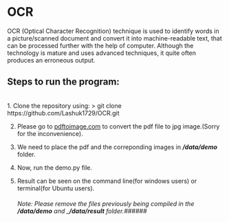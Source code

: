 # OCR
OCR (Optical Character Recognition) technique is used to identify words in a picture/scanned document and convert it into machine-readable text, that can be processed further with the help of computer. Although the technology is mature and uses advanced techniques, it quite often produces an erroneous output.

## Steps to run the program:
<br>
    1. Clone the repository using:
    > git clone https://github.com/Lashuk1729/OCR.git

   2. Please go to [pdftoimage.com](https://pdftoimage.com/) to convert the pdf file to jpg image.(Sorry for the inconvenience).

   3. We need to place the pdf and the correponding images in ___/data/demo___ folder.

   4. Now, run the demo.py file.

   5. Result can be seen on the command line(for windows users) or terminal(for Ubuntu users).

        ###### Note: Please remove the files previously being compiled in the ___/data/demo___ and ___/data/result__ folder.######

